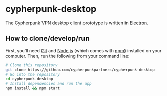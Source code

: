 # cypherpunk-desktop

The Cypherpunk VPN desktop client prototype is written in [Electron](http://electron.atom.io).

## How to clone/develop/run

First, you'll need [Git](https://git-scm.com) and [Node.js](https://nodejs.org/en/download/) (which comes with [npm](http://npmjs.com)) installed on your computer. Then, run the following from your command line:

```bash
# Clone this repository
git clone https://github.com/cypherpunkpartners/cypherpunk-desktop
# Go into the repository
cd cypherpunk-desktop
# Install dependencies and run the app
npm install && npm start
```

